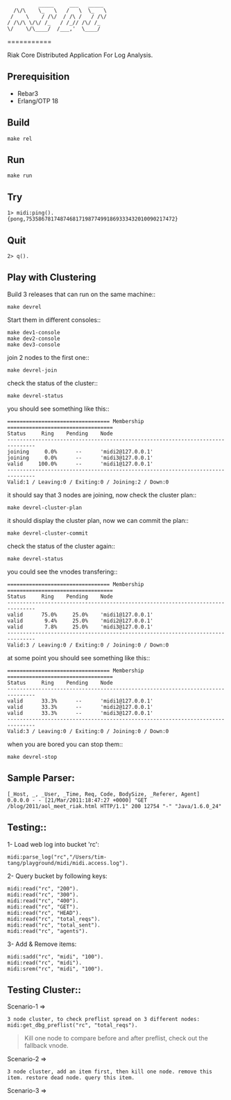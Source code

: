               _____     ___   _____ 
      /\/\    \_   \   /   \  \_   \
     /    \    / /\/  / /\ /   / /\/
    / /\/\ \/\/ /_   / /_// /\/ /_  
    \/    \/\____/  /___,'  \____/  
                                 
===========

Riak Core Distributed Application For Log Analysis.

Prerequisition
-----

- Rebar3
- Erlang/OTP 18

Build
-----

    make rel

Run
---

    make run

Try
---

    1> midi:ping().
    {pong,753586781748746817198774991869333432010090217472}

Quit
----

    2> q().

Play with Clustering
--------------------

Build 3 releases that can run on the same machine::

    make devrel

Start them in different consoles::

    make dev1-console
    make dev2-console
    make dev3-console

join 2 nodes to the first one::

    make devrel-join

check the status of the cluster::

    make devrel-status

you should see something like this::

    ================================= Membership ==================================
    Status     Ring    Pending    Node
    -------------------------------------------------------------------------------
    joining     0.0%      --      'midi2@127.0.0.1'
    joining     0.0%      --      'midi3@127.0.0.1'
    valid     100.0%      --      'midi1@127.0.0.1'
    -------------------------------------------------------------------------------
    Valid:1 / Leaving:0 / Exiting:0 / Joining:2 / Down:0

it should say that 3 nodes are joining, now check the cluster plan::

    make devrel-cluster-plan

it should display the cluster plan, now we can commit the plan::

    make devrel-cluster-commit

check the status of the cluster again::

    make devrel-status

you could see the vnodes transfering::

    ================================= Membership ==================================
    Status     Ring    Pending    Node
    -------------------------------------------------------------------------------
    valid      75.0%     25.0%    'midi1@127.0.0.1'
    valid       9.4%     25.0%    'midi2@127.0.0.1'
    valid       7.8%     25.0%    'midi3@127.0.0.1'
    -------------------------------------------------------------------------------
    Valid:3 / Leaving:0 / Exiting:0 / Joining:0 / Down:0

at some point you should see something like this::

    ================================= Membership ==================================
    Status     Ring    Pending    Node
    -------------------------------------------------------------------------------
    valid      33.3%      --      'midi1@127.0.0.1'
    valid      33.3%      --      'midi2@127.0.0.1'
    valid      33.3%      --      'midi3@127.0.0.1'
    -------------------------------------------------------------------------------
    Valid:3 / Leaving:0 / Exiting:0 / Joining:0 / Down:0

when you are bored you can stop them::

    make devrel-stop


Sample Parser:
---

    [_Host, _, _User, _Time, Req, Code, BodySize, _Referer, Agent]
    0.0.0.0 - - [21/Mar/2011:18:47:27 +0000] "GET /blog/2011/aol_meet_riak.html HTTP/1.1" 200 12754 "-" "Java/1.6.0_24"

Testing::
----

1- Load web log into bucket 'rc':

    midi:parse_log("rc","/Users/tim-tang/playground/midi/midi.access.log").

2- Query bucket by following keys:

    midi:read("rc", "200").
    midi:read("rc", "300").
    midi:read("rc", "400").
    midi:read("rc", "GET").
    midi:read("rc", "HEAD").
    midi:read("rc", "total_reqs").
    midi:read("rc", "total_sent").
    midi:read("rc", "agents").

3- Add & Remove items:

    midi:sadd("rc", "midi", "100").
    midi:read("rc", "midi").
    midi:srem("rc", "midi", "100").


Testing Cluster::
---

Scenario-1 => 

    3 node cluster, to check preflist spread on 3 different nodes:
    midi:get_dbg_preflist("rc", "total_reqs").

> Kill one node to compare before and after preflist, check out the fallback vnode.

Scenario-2 => 

    3 node cluster, add an item first, then kill one node. remove this item. restore dead node. query this item.
    
Scenario-3 => 

    
